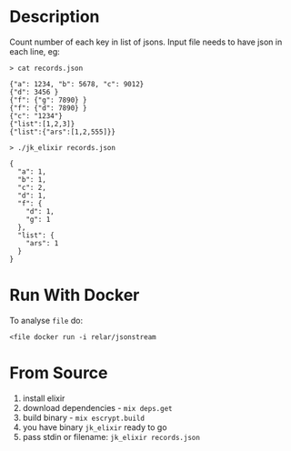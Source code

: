 # Description

Count number of each key in list of jsons. Input file needs to have json in each line, eg:

```
> cat records.json

{"a": 1234, "b": 5678, "c": 9012}
{"d": 3456 }
{"f": {"g": 7890} }
{"f": {"d": 7890} }
{"c": "1234"}
{"list":[1,2,3]}
{"list":{"ars":[1,2,555]}}

> ./jk_elixir records.json

{
  "a": 1,
  "b": 1,
  "c": 2,
  "d": 1,
  "f": {
    "d": 1,
    "g": 1
  },
  "list": {
    "ars": 1
  }
}
```

# Run With Docker

To analyse `file` do:

```
<file docker run -i relar/jsonstream
```
# From Source

1. install elixir
1. download dependencies - `mix deps.get`
1. build binary - `mix escrypt.build`
1. you have binary `jk_elixir` ready to go
1. pass stdin or filename: `jk_elixir records.json`
